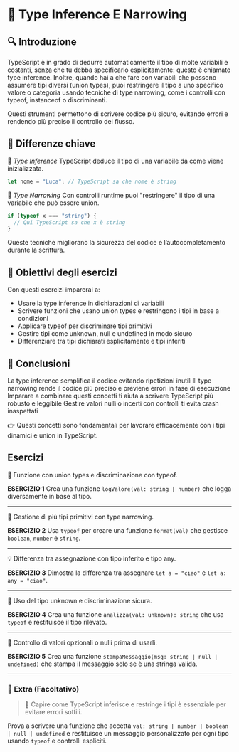 # 📘 Type Inference E Narrowing

## 🔍 Introduzione
TypeScript è in grado di dedurre automaticamente il tipo di molte variabili e costanti, senza che tu debba specificarlo esplicitamente: questo è chiamato type inference.
Inoltre, quando hai a che fare con variabili che possono assumere tipi diversi (union types), puoi restringere il tipo a uno specifico valore o categoria usando tecniche di type narrowing, come i controlli con typeof, instanceof o discriminanti.

Questi strumenti permettono di scrivere codice più sicuro, evitando errori e rendendo più preciso il controllo del flusso.

## 🧠 Differenze chiave
🔹 *Type Inference*
TypeScript deduce il tipo di una variabile da come viene inizializzata.

```ts
let nome = "Luca"; // TypeScript sa che nome è string
```

🔸 *Type Narrowing*
Con controlli runtime puoi "restringere" il tipo di una variabile che può essere union.

```ts
if (typeof x === "string") {
  // Qui TypeScript sa che x è string
}
```
Queste tecniche migliorano la sicurezza del codice e l’autocompletamento durante la scrittura.

## 🎯 Obiettivi degli esercizi
Con questi esercizi imparerai a:
- Usare la type inference in dichiarazioni di variabili
- Scrivere funzioni che usano union types e restringono i tipi in base a condizioni
- Applicare typeof per discriminare tipi primitivi
- Gestire tipi come unknown, null e undefined in modo sicuro
- Differenziare tra tipi dichiarati esplicitamente e tipi inferiti

## 🚀 Conclusioni
La type inference semplifica il codice evitando ripetizioni inutili
Il type narrowing rende il codice più preciso e previene errori in fase di esecuzione
Imparare a combinare questi concetti ti aiuta a scrivere TypeScript più robusto e leggibile
Gestire valori nulli o incerti con controlli ti evita crash inaspettati

👉 Questi concetti sono fondamentali per lavorare efficacemente con i tipi dinamici e union in TypeScript.

## Esercizi

🔎 Funzione con union types e discriminazione con typeof.

**ESERCIZIO 1**
Crea una funzione `logValore(val: string | number)` che logga diversamente in base al tipo.

---
📌 Gestione di più tipi primitivi con type narrowing.

**ESERCIZIO 2**
Usa `typeof` per creare una funzione `format(val)` che gestisce `boolean`, `number` e `string`.

---
💡 Differenza tra assegnazione con tipo inferito e tipo any.

**ESERCIZIO 3**
Dimostra la differenza tra assegnare `let a = "ciao"` e `let a: any = "ciao"`.

---
🔎 Uso del tipo unknown e discriminazione sicura.

**ESERCIZIO 4**
Crea una funzione `analizza(val: unknown): string` che usa `typeof` e restituisce il tipo rilevato.

---
📌 Controllo di valori opzionali o nulli prima di usarli.

**ESERCIZIO 5**
Crea una funzione `stampaMessaggio(msg: string | null | undefined)` che stampa il messaggio solo se è una stringa valida.

---

### 🧩 Extra (Facoltativo)
> 🔸 Capire come TypeScript inferisce e restringe i tipi è essenziale per evitare errori sottili.

Prova a scrivere una funzione che accetta `val: string | number | boolean | null | undefined` e restituisce un messaggio personalizzato per ogni tipo usando `typeof` e controlli espliciti.